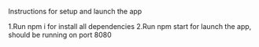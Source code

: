 Instructions for setup and launch the app

1.Run npm i for install all dependencies
2.Run npm start for launch the app, should be running on port 8080